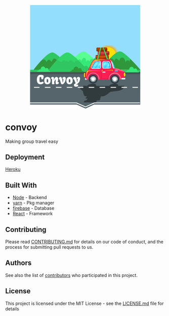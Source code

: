<p align="center">
  <img src="/convoy/public/convoy.png" width="350"/>
</p>

# convoy
Making group travel easy
## Deployment

 <a href="https://www.heroku.com/">Heroku</a> 

## Built With

* [Node](https://nodejs.org/en/) - Backend
* [yarn](https://yarnpkg.com/en/) - Pkg manager
* [firebase](https://firebase.google.com/) - Database
* [React](https://reactjs.org/) - Framework


## Contributing

Please read [CONTRIBUTING.md]() for details on our code of conduct, and the process for submitting pull requests to us.


## Authors

See also the list of [contributors](https://github.com/Jordan-Gilliam/airbnbit/settings/collaboration) who participated in this project.

## License

This project is licensed under the MIT License - see the [LICENSE.md](LICENSE.md) file for details



